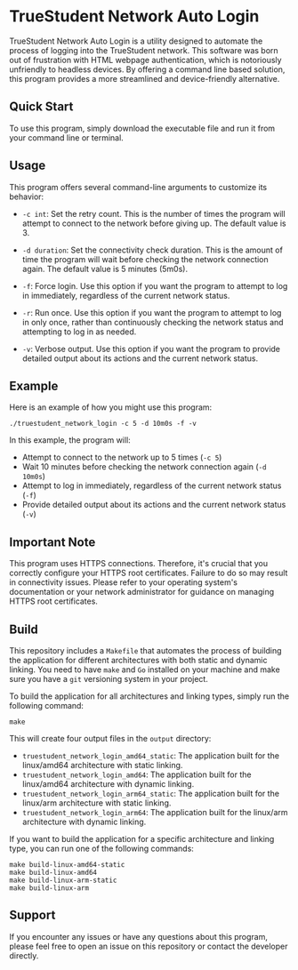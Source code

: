 # TrueStudent Network Auto Login

TrueStudent Network Auto Login is a utility designed to automate the process of logging into the TrueStudent network. This software was born out of frustration with HTML webpage authentication, which is notoriously unfriendly to headless devices. By offering a command line based solution, this program provides a more streamlined and device-friendly alternative.

## Quick Start

To use this program, simply download the executable file and run it from your command line or terminal.

## Usage

This program offers several command-line arguments to customize its behavior:

- `-c int`: Set the retry count. This is the number of times the program will attempt to connect to the network before giving up. The default value is 3.

- `-d duration`: Set the connectivity check duration. This is the amount of time the program will wait before checking the network connection again. The default value is 5 minutes (5m0s).

- `-f`: Force login. Use this option if you want the program to attempt to log in immediately, regardless of the current network status.

- `-r`: Run once. Use this option if you want the program to attempt to log in only once, rather than continuously checking the network status and attempting to log in as needed.

- `-v`: Verbose output. Use this option if you want the program to provide detailed output about its actions and the current network status.

## Example

Here is an example of how you might use this program:

```
./truestudent_network_login -c 5 -d 10m0s -f -v
```

In this example, the program will:

- Attempt to connect to the network up to 5 times (`-c 5`)
- Wait 10 minutes before checking the network connection again (`-d 10m0s`)
- Attempt to log in immediately, regardless of the current network status (`-f`)
- Provide detailed output about its actions and the current network status (`-v`)

## Important Note

This program uses HTTPS connections. Therefore, it's crucial that you correctly configure your HTTPS root certificates. Failure to do so may result in connectivity issues. Please refer to your operating system's documentation or your network administrator for guidance on managing HTTPS root certificates.

## Build

This repository includes a `Makefile` that automates the process of building the application for different architectures with both static and dynamic linking. You need to have `make` and `Go` installed on your machine and make sure you have a `git` versioning system in your project.

To build the application for all architectures and linking types, simply run the following command:
```
make
```
This will create four output files in the `output` directory:

- `truestudent_network_login_amd64_static`: The application built for the linux/amd64 architecture with static linking.
- `truestudent_network_login_amd64`: The application built for the linux/amd64 architecture with dynamic linking.
- `truestudent_network_login_arm64_static`: The application built for the linux/arm architecture with static linking.
- `truestudent_network_login_arm64`: The application built for the linux/arm architecture with dynamic linking.

If you want to build the application for a specific architecture and linking type, you can run one of the following commands:

```
make build-linux-amd64-static
make build-linux-amd64
make build-linux-arm-static
make build-linux-arm
```

## Support

If you encounter any issues or have any questions about this program, please feel free to open an issue on this repository or contact the developer directly.